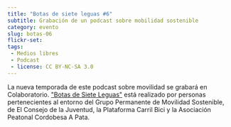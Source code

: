 ```yaml
---
title: "Botas de siete leguas #6"
subtitle: Grabación de un podcast sobre mobilidad sostenible
category: evento
slug: botas-06
flickr-set: 
tags:
 - Medios libres
 - Podcast
 - license: CC BY-NC-SA 3.0
---
```


La nueva temporada de este podcast sobre movilidad se grabará en Colaboratorio. ["Botas de Siete Leguas"](http://www.ivoox.com/podcast-podcast-programa-botas-siete-leguas_sq_f111311_1.html) está realizado por personas pertenecientes al entorno del Grupo Permanente de Movilidad Sostenible, de El Consejo de la Juventud, la Plataforma Carril Bici y la Asociación Peatonal Cordobesa A Pata.